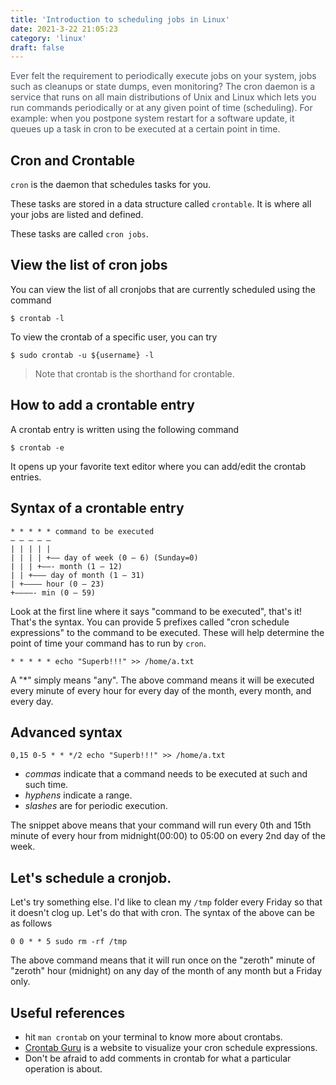 ```yaml
---
title: 'Introduction to scheduling jobs in Linux'
date: 2021-3-22 21:05:23
category: 'linux'
draft: false
---
```


<p style="color: #4b5563">Ever felt the requirement to periodically execute jobs on your system,
jobs such as cleanups or state dumps, even monitoring? The cron daemon is a service that runs on all main distributions of Unix and Linux which lets you
run commands periodically or at any given point of time (scheduling). For example: when you postpone system restart for a software update, it queues up a task in cron to be executed at a certain point in time.</p>

## Cron and Crontable

`cron` is the daemon that schedules tasks for you.

These tasks are stored in a data structure called `crontable`.
It is where all your jobs are listed and defined.

These tasks are called `cron jobs`.

## View the list of cron jobs

You can view the list of all cronjobs that are currently scheduled using the command

```
$ crontab -l

```

To view the crontab of a specific user, you can try

```
$ sudo crontab -u ${username} -l
```

> Note that crontab is the shorthand for crontable.

## How to add a crontable entry

A crontab entry is written using the following command

```
$ crontab -e
```

It opens up your favorite text editor where you can add/edit the crontab entries.

## Syntax of a crontable entry

```
* * * * * command to be executed
– – – – –
| | | | |
| | | | +—– day of week (0 – 6) (Sunday=0)
| | | +——- month (1 – 12)
| | +——— day of month (1 – 31)
| +———– hour (0 – 23)
+————- min (0 – 59)
```

Look at the first line where it says "command to be executed", that's it! That's the syntax. You can provide 5 prefixes called "cron schedule expressions" to the command to be executed. These will help determine the point of time your command has to run by `cron`.

```
* * * * * echo "Superb!!!" >> /home/a.txt
```

A "\*" simply means "any". The above command means it will be executed every minute of every hour for every day of the month, every month, and every day.

## Advanced syntax

```
0,15 0-5 * * */2 echo "Superb!!!" >> /home/a.txt
```

- _commas_ indicate that a command needs to be executed at such and such time.
- _hyphens_ indicate a range.
- _slashes_ are for periodic execution.

The snippet above means that your command will run every 0th and 15th minute of every hour from midnight(00:00) to 05:00 on every 2nd day of the week.

## Let's schedule a cronjob.

Let's try something else. I'd like to clean my `/tmp` folder every Friday so that it doesn't clog up. Let's do that with cron. The syntax of the above can be as follows

```
0 0 * * 5 sudo rm -rf /tmp
```

The above command means that it will run once on the "zeroth" minute of "zeroth" hour (midnight) on any day of the month of any month but a Friday only.

## Useful references

- hit `man crontab` on your terminal to know more about crontabs.
- <u>[Crontab Guru](https://crontab.guru/)</u> is a website to visualize your cron schedule expressions.
- Don't be afraid to add comments in crontab for what a particular operation is about.
